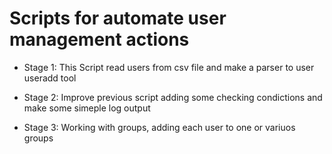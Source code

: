 # Scripts for automate user management actions

* Stage 1: This Script read users from csv file and make a parser to user useradd tool

* Stage 2: Improve previous script adding some checking condictions and make some simeple log output

* Stage 3: Working with groups, adding each user to one or variuos groups
